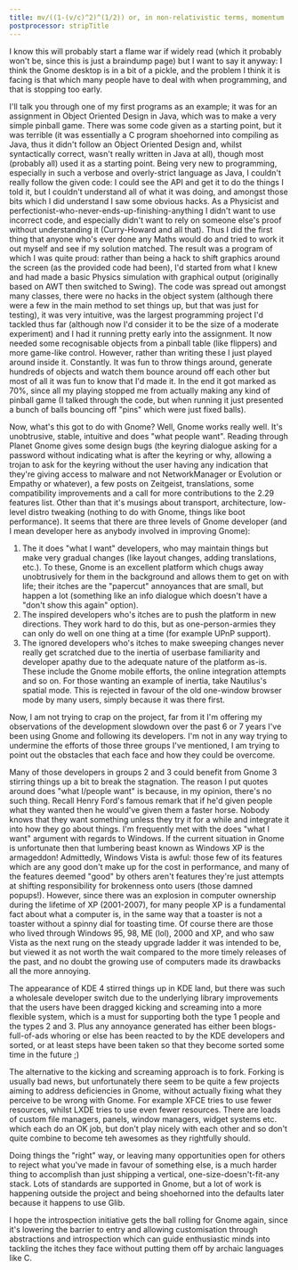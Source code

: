 ```yaml
---
title: mv/((1-(v/c)^2)^(1/2)) or, in non-relativistic terms, momentum
postprocessor: stripTitle
---
```

I know this will probably start a flame war if widely read (which it probably won't be, since this is just a braindump page) but I want to say it anyway: I think the Gnome desktop is in a bit of a pickle, and the problem I think it is facing is that which many people have to deal with when programming, and that is stopping too early.

I'll talk you through one of my first programs as an example; it was for an assignment in Object Oriented Design in Java, which was to make a very simple pinball game. There was some code given as a starting point, but it was terrible (it was essentially a C program shoehorned into compiling as Java, thus it didn't follow an Object Oriented Design and, whilst syntactically correct, wasn't really written in Java at all), though most (probably all) used it as a starting point. Being very new to programming, especially in such a verbose and overly-strict language as Java, I couldn't really follow the given code: I could see the API and get it to do the things I told it, but I couldn't understand all of what it was doing, and amongst those bits which I did understand I saw some obvious hacks. As a Physicist and perfectionist-who-never-ends-up-finishing-anything I didn't want to use incorrect code, and especially didn't want to rely on someone else's proof without understanding it (Curry-Howard and all that). Thus I did the first thing that anyone who's ever done any Maths would do and tried to work it out myself and see if my solution matched. The result was a program of which I was quite proud: rather than being a hack to shift graphics around the screen (as the provided code had been), I'd started from what I knew and had made a basic Physics simulation with graphical output (originally based on AWT then switched to Swing). The code was spread out amongst many classes, there were no hacks in the object system (although there were a few in the main method to set things up, but that was just for testing), it was very intuitive, was the largest programming project I'd tackled thus far (although now I'd consider it to be the size of a moderate experiment) and I had it running pretty early into the assignment. It now needed some recognisable objects from a pinball table (like flippers) and more game-like control. However, rather than writing these I just played around inside it. Constantly. It was fun to throw things around, generate hundreds of objects and watch them bounce around off each other but most of all it was fun to know that I'd made it. In the end it got marked as 70%, since all my playing stopped me from actually making any kind of pinball game (I talked through the code, but when running it just presented a bunch of balls bouncing off "pins" which were just fixed balls).

Now, what's this got to do with Gnome? Well, Gnome works really well. It's unobtrusive, stable, intuitive and does "what people want". Reading through Planet Gnome gives some design bugs (the keyring dialogue asking for a password without indicating what is after the keyring or why, allowing a trojan to ask for the keyring without the user having any indication that they're giving access to malware and not NetworkManager or Evolution or Empathy or whatever), a few posts on Zeitgeist, translations, some compatibility improvements and a call for more contributions to the 2.29 features list. Other than that it's musings about transport, architecture, low-level distro tweaking (nothing to do with Gnome, things like boot performance). It seems that there are three levels of Gnome developer (and I mean developer here as anybody involved in improving Gnome):

<ol>
<li>
The it does "what I want" developers, who may maintain things but make very gradual changes (like layout changes, adding translations, etc.). To these, Gnome is an excellent platform which chugs away unobtrusively for them in the background and allows them to get on with life; their itches are the "papercut" annoyances that are small, but happen a lot (something like an info dialogue which doesn't have a "don't show this again" option).
</li>

<li>
The inspired developers who's itches are to push the platform in new directions. They work hard to do this, but as one-person-armies they can only do well on one thing at a time (for example UPnP support).
</li>

<li>
The ignored developers who's itches to make sweeping changes never really get scratched due to the inertia of userbase familiarity and developer apathy due to the adequate nature of the platform as-is. These include the Gnome mobile efforts, the online integration attempts and so on. For those wanting an example of inertia, take Nautilus's spatial mode. This is rejected in favour of the old one-window browser mode by many users, simply because it was there first.
</li>
</ol>

Now, I am not trying to crap on the project, far from it I'm offering my observations of the development slowdown over the past 6 or 7 years I've been using Gnome and following its developers. I'm not in any way trying to undermine the efforts of those three groups I've mentioned, I am trying to point out the obstacles that each face and how they could be overcome.

Many of those developers in groups 2 and 3 could benefit from Gnome 3 stirring things up a bit to break the stagnation. The reason I put quotes around does "what I/people want" is because, in my opinion, there's no such thing. Recall Henry Ford's famous remark that if he'd given people what they wanted then he would've given them a faster horse. Nobody knows that they want something unless they try it for a while and integrate it into how they go about things. I'm frequently met with the does "what I want" argument with regards to Windows. If the current situation in Gnome is unfortunate then that lumbering beast known as Windows XP is the armageddon! Admittedly, Windows Vista is awful: those few of its features which are any good don't make up for the cost in performance, and many of the features deemed "good" by others aren't features they're just attempts at shifting responsibility for brokenness onto users (those damned popups!). However, since there was an explosion in computer ownership during the lifetime of XP (2001-2007), for many people XP is a fundamental fact about what a computer is, in the same way that a toaster is not a toaster without a spinny dial for toasting time. Of course there are those who lived through Windows 95, 98, ME (lol), 2000 and XP, and who saw Vista as the next rung on the steady upgrade ladder it was intended to be, but viewed it as not worth the wait compared to the more timely releases of the past, and no doubt the growing use of computers made its drawbacks all the more annoying.

The appearance of KDE 4 stirred things up in KDE land, but there was such a wholesale developer switch due to the underlying library improvements that the users have been dragged kicking and screaming into a more flexible system, which is a must for supporting both the type 1 people and the types 2 and 3. Plus any annoyance generated has either been blogs-full-of-ads whoring or else has been reacted to by the KDE developers and sorted, or at least steps have been taken so that they become sorted some time in the future ;)

The alternative to the kicking and screaming approach is to fork. Forking is usually bad news, but unfortunately there seem to be quite a few projects aiming to address deficiencies in Gnome, without actually fixing what they perceive to be wrong with Gnome. For example XFCE tries to use fewer resources, whilst LXDE tries to use even fewer resources. There are loads of custom file managers, panels, window managers, widget systems etc. which each do an OK job, but don't play nicely with each other and so don't quite combine to become teh awesomes as they rightfully should.

Doing things the "right" way, or leaving many opportunities open for others to reject what you've made in favour of something else, is a much harder thing to accomplish than just shipping a vertical, one-size-doesn't-fit-any stack. Lots of standards are supported in Gnome, but a lot of work is happening outside the project and being shoehorned into the defaults later because it happens to use Glib.

I hope the introspection initiative gets the ball rolling for Gnome again, since it's lowering the barrier to entry and allowing customisation through abstractions and introspection which can guide enthusiastic minds into tackling the itches they face without putting them off by archaic languages like C.

